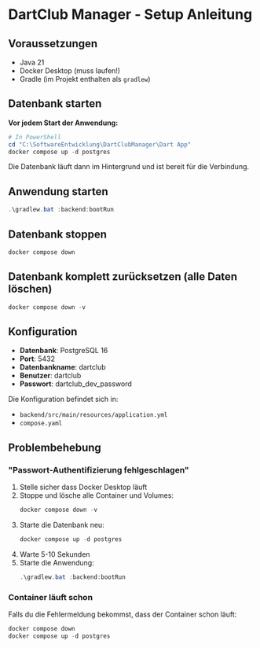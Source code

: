 # DartClub Manager - Setup Anleitung

## Voraussetzungen

- Java 21
- Docker Desktop (muss laufen!)
- Gradle (im Projekt enthalten als `gradlew`)

## Datenbank starten

**Vor jedem Start der Anwendung:**

```powershell
# In PowerShell
cd "C:\SoftwareEntwicklung\DartClubManager\Dart App"
docker compose up -d postgres
```

Die Datenbank läuft dann im Hintergrund und ist bereit für die Verbindung.

## Anwendung starten

```powershell
.\gradlew.bat :backend:bootRun
```

## Datenbank stoppen

```powershell
docker compose down
```

## Datenbank komplett zurücksetzen (alle Daten löschen)

```powershell
docker compose down -v
```

## Konfiguration

- **Datenbank**: PostgreSQL 16
- **Port**: 5432
- **Datenbankname**: dartclub
- **Benutzer**: dartclub
- **Passwort**: dartclub_dev_password

Die Konfiguration befindet sich in:
- `backend/src/main/resources/application.yml`
- `compose.yaml`

## Problembehebung

### "Passwort-Authentifizierung fehlgeschlagen"

1. Stelle sicher dass Docker Desktop läuft
2. Stoppe und lösche alle Container und Volumes:
   ```powershell
   docker compose down -v
   ```
3. Starte die Datenbank neu:
   ```powershell
   docker compose up -d postgres
   ```
4. Warte 5-10 Sekunden
5. Starte die Anwendung:
   ```powershell
   .\gradlew.bat :backend:bootRun
   ```

### Container läuft schon

Falls du die Fehlermeldung bekommst, dass der Container schon läuft:
```powershell
docker compose down
docker compose up -d postgres
```
